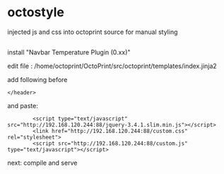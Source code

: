 # octostyle


injected js and css into octoprint source for manual styling


##
install "Navbar Temperature Plugin (0.xx)"

edit file : /home/octoprint/OctoPrint/src/octoprint/templates/index.jinja2

add following before 

```
</header>
```

and paste:

```
        <script type="text/javascript" src="http://192.168.120.244:88/jquery-3.4.1.slim.min.js"></script>
        <link href="http://192.168.120.244:88/custom.css" rel="stylesheet">
        <script src="http://192.168.120.244:88/custom.js" type="text/javascript"></script>
```

next: compile and serve
